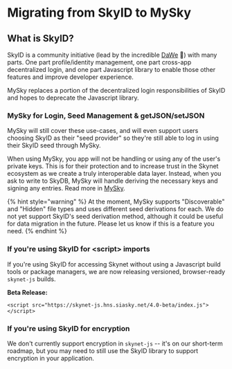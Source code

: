 # Migrating from SkyID to MySky

## What is SkyID?

SkyID is a community initiative \(lead by the incredible [DaWe](https://github.com/DaWe35/) 🙌\) with many parts. One part profile/identity management, one part cross-app decentralized login, and one part Javascript library to enable those other features and improve developer experience.

MySky replaces a portion of the decentralized login responsibilities of SkyID and hopes to deprecate the Javascript library.

### MySky for Login, Seed Management & getJSON/setJSON

MySky will still cover these use-cases, and will even support users choosing SkyID as their "seed provider" so they're still able to log in using their SkyID seed through MySky.

When using MySky, you app will not be handling or using any of the user's private keys. This is for their protection and to increase trust in the Skynet ecosystem as we create a truly interoperable data layer. Instead, when you ask to write to SkyDB, MySky will handle deriving the necessary keys and signing any entries. Read more in [MySky](migrating-from-skyid-to-mysky.md).

{% hint style="warning" %}
At the moment, MySky supports "Discoverable" and "Hidden" file types and uses different seed derivations for each. We do not yet support SkyID's seed derivation method, although it could be useful for data migration in the future. Please let us know if this is a feature you need.
{% endhint %}

### If you're using SkyID for &lt;script&gt; imports

If you're using SkyID for accessing Skynet without using a Javascript build tools or package managers, we are now releasing versioned, browser-ready `skynet-js` builds.

**Beta Release:**

```markup
<script src="https://skynet-js.hns.siasky.net/4.0-beta/index.js"></script>
```

### If you're using SkyID for encryption

We don't currently support encryption in `skynet-js` -- it's on our short-term roadmap, but you may need to still use the SkyID library to support encryption in your application.

